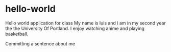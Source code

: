 # hello-world
Hello world application for class 
My name is luis and i am in my second year the the University Of Portland. I enjoy watching anime and playing basketball.

Committing a sentence about me 
